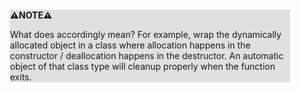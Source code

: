 <div style="margin:2em; background-color: #e0e0e0;">

<strong>⚠️NOTE️️️⚠️</strong>

What does accordingly mean? For example, wrap the dynamically allocated object in a class where allocation happens in the constructor / deallocation happens in the destructor. An automatic object of that class type will cleanup properly when the function exits.
</div>

